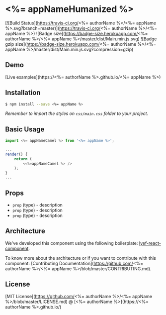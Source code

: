 # <%= appNameHumanized %>
[![Build Status](https://travis-ci.org/<%= authorName %>/<%= appName %>.svg?branch=master)](https://travis-ci.org/<%= authorName %>/<%= appName %>)
![Badge size](https://badge-size.herokuapp.com/<%= authorName %>/<%= appName %>/master/dist/Main.min.js.svg)
![Badge gzip size](https://badge-size.herokuapp.com/<%= authorName %>/<%= appName %>/master/dist/Main.min.js.svg?compression=gzip)

## Demo

[Live examples](https://<%= authorName %>.github.io/<%= appName %>)

## Installation

```sh
$ npm install --save <%= appName %>
```

*Remember to import the styles on `css/main.css` folder to your project.*

## Basic Usage

```jsx
import <%= appNameCamel %> from '<%= appName %>';

...
render() {
    return (
        <<%=appNameCamel %> />
    );
}
...
```

## Props

- `prop` (type) - description
- `prop` (type) - description
- `prop` (type) - description

## Architecture

We've developed this component using the following boilerplate:
[lyef-react-component](https://github.com/lyef/lyef-react-component).

To know more about the architecture or if you want to contribute with this component:
[Contributing Documentation](https://github.com/<%= authorName %>/<%= appName %>/blob/master/CONTRIBUTING.md).

## License

[MIT License](https://github.com/<%= authorName %>/<%= appName %>/blob/master/LICENSE.md) @ [<%= authorName %>](https://<%= authorName %>.github.io/)
